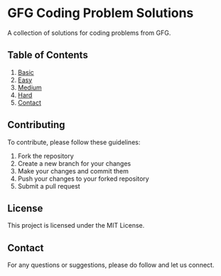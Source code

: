 # GFG Coding Problem Solutions

A collection of solutions for coding problems from GFG.

## Table of Contents
1. [Basic](#https://github.com/ashk6645/DSA-Questions-GFG/tree/master/Difficulty%3A%20Basic)
2. [Easy](#easy)
3. [Medium](#medium)
4. [Hard](#hard)
5. [Contact](#contact)


## Contributing
To contribute, please follow these guidelines:
1. Fork the repository
2. Create a new branch for your changes
3. Make your changes and commit them
4. Push your changes to your forked repository
5. Submit a pull request

## License
This project is licensed under the MIT License.

## Contact
For any questions or suggestions, please do follow and let us connect.
